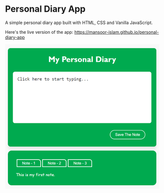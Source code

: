# Personal Diary App

A simple personal diary app built with HTML, CSS and Vanilla JavaScript.

Here's the live version of the app: https://mansoor-islam.github.io/personal-diary-app

<a href="https://mansoor-islam.github.io/personal-diary-app/" target="_blank">
  <img src="images/app-image.png" alt="Image of the app" width="650">
</a>

